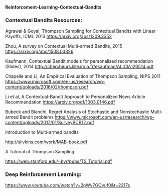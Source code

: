  

#### Reinforcement-Learning-Contextual-Bandits

### Contextual Bandits Resources:
Agrawal & Goyal, Thompson Sampling for Contextual Bandits with Linear Payoffs, ICML 2013
https://arxiv.org/abs/1209.3352

Zhou, A survey on Contextual Multi-armed Bandits, 2015
https://arxiv.org/abs/1508.03326

Kaufmann, Contextual Bandit models for personalized recommendation (Slides), 2014
http://chercheurs.lille.inria.fr/ekaufman/ALICIA120514.pdf

Chapelle and Li, An Empirical Evaluation of Thompson Sampling, NIPS 2011
https://www.microsoft.com/en-us/research/wp-content/uploads/2016/02/thompson.pdf

Li et al, A Contextual-Bandit Approach to Personalized News Article Recommendation
https://arxiv.org/pdf/1003.0146.pdf

Bubeck and Bianchi, Regret Analysis of Stochastic and Nonstochastic Multi-armed Bandit problems
https://www.microsoft.com/en-us/research/wp-content/uploads/2017/01/SurveyBCB12.pdf

Introduction to Multi-armed bandits

http://slivkins.com/work/MAB-book.pdf

A Tutorial of Thompson Sampling 

https://web.stanford.edu/~bvr/pubs/TS_Tutorial.pdf


### Deep Reinforcement Learning:
https://www.youtube.com/watch?v=2pWv7GOvuf0&t=2217s
